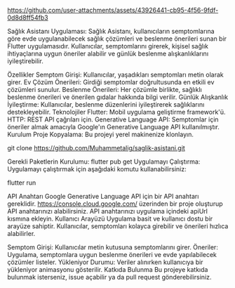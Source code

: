 https://github.com/user-attachments/assets/43926441-cb95-4f56-9fdf-0d8d8ff54fb3


Sağlık Asistanı Uygulaması:
Sağlık Asistanı, kullanıcıların semptomlarına göre evde uygulanabilecek sağlık çözümleri ve beslenme önerileri sunan bir Flutter uygulamasıdır. Kullanıcılar, semptomlarını girerek, kişisel sağlık ihtiyaçlarına uygun öneriler alabilir ve günlük beslenme alışkanlıklarını iyileştirebilir.

Özellikler
Semptom Girişi: Kullanıcılar, yaşadıkları semptomları metin olarak girer.
Ev Çözüm Önerileri: Girdiği semptomlar doğrultusunda en etkili ev çözümleri sunulur.
Beslenme Önerileri: Her çözümle birlikte, sağlıklı beslenme önerileri ve önerilen gıdalar hakkında bilgi verilir.
Günlük Alışkanlık İyileştirme: Kullanıcılar, beslenme düzenlerini iyileştirerek sağlıklarını destekleyebilir.
Teknolojiler
Flutter: Mobil uygulama geliştirme framework'ü.
HTTP: REST API çağrıları için.
Generative Language API: Semptomlar için öneriler almak amacıyla Google'ın Generative Language API kullanılmıştır.
Kurulum
Proje Kopyalama: Bu projeyi yerel makinenize klonlayın.

git clone https://github.com/Muhammetalig/saglik-asistani.git

Gerekli Paketlerin Kurulumu:
flutter pub get
Uygulamayı Çalıştırma: Uygulamayı çalıştırmak için aşağıdaki komutu kullanabilirsiniz:

flutter run

API Anahtarı
Google Generative Language API için bir API anahtarı gereklidir.
https://console.cloud.google.com/ üzerinden bir proje oluşturup API anahtarınızı alabilirsiniz.
API anahtarınızı uygulama içindeki apiUrl kısmına ekleyin.
Kullanıcı Arayüzü
Uygulama basit ve kullanıcı dostu bir arayüze sahiptir. Kullanıcılar, semptomları kolayca girebilir ve önerileri hızlıca alabilirler.

Semptom Girişi: Kullanıcılar metin kutusuna semptomlarını girer.
Öneriler: Uygulama, semptomlara uygun beslenme önerileri ve evde yapılabilecek çözümler listeler.
Yükleniyor Durumu: Veriler alınırken kullanıcıya bir yükleniyor animasyonu gösterilir.
Katkıda Bulunma
Bu projeye katkıda bulunmak isterseniz, issue açabilir ya da pull request gönderebilirsiniz.
